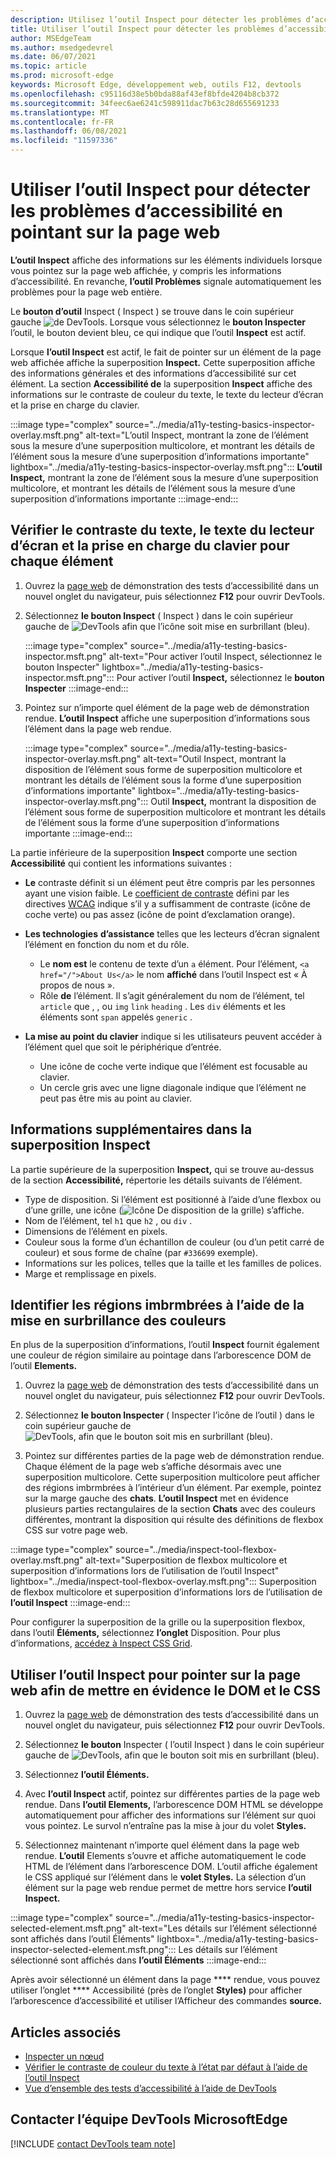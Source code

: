 ```yaml
---
description: Utilisez l’outil Inspect pour détecter les problèmes d’accessibilité en pointant sur la page web.
title: Utiliser l’outil Inspect pour détecter les problèmes d’accessibilité en pointant sur la page web
author: MSEdgeTeam
ms.author: msedgedevrel
ms.date: 06/07/2021
ms.topic: article
ms.prod: microsoft-edge
keywords: Microsoft Edge, développement web, outils F12, devtools
ms.openlocfilehash: c95116d38e5b0bda88af43ef8bfde4204b8cb372
ms.sourcegitcommit: 34feec6ae6241c598911dac7b63c28d655691233
ms.translationtype: MT
ms.contentlocale: fr-FR
ms.lasthandoff: 06/08/2021
ms.locfileid: "11597336"
---
```

# <a name="use-the-inspect-tool-to-detect-accessibility-issues-by-hovering-over-the-webpage"></a>Utiliser l’outil Inspect pour détecter les problèmes d’accessibilité en pointant sur la page web

**L’outil Inspect** affiche des informations sur les éléments individuels lorsque vous pointez sur la page web affichée, y compris les informations d’accessibilité.
En revanche, **l’outil Problèmes** signale automatiquement les problèmes pour la page web entière.

Le **bouton d’outil** Inspect \( Inspect \) se trouve dans le coin supérieur gauche ![ de ](../media/inspect-icon.msft.png) DevTools.  Lorsque vous sélectionnez le **bouton Inspecter** l’outil, le bouton devient bleu, ce qui indique que l’outil **Inspect** est actif.

Lorsque **l’outil Inspect** est actif, le fait de pointer sur un élément de la page web affichée affiche la superposition **Inspect.** Cette superposition affiche des informations générales et des informations d’accessibilité sur cet élément.  La section **Accessibilité de** la superposition **Inspect** affiche des informations sur le contraste de couleur du texte, le texte du lecteur d’écran et la prise en charge du clavier.

:::image type="complex" source="../media/a11y-testing-basics-inspector-overlay.msft.png" alt-text="L’outil Inspect, montrant la zone de l’élément sous la mesure d’une superposition multicolore, et montrant les détails de l’élément sous la mesure d’une superposition d’informations importante" lightbox="../media/a11y-testing-basics-inspector-overlay.msft.png":::
    **L’outil Inspect,** montrant la zone de l’élément sous la mesure d’une superposition multicolore, et montrant les détails de l’élément sous la mesure d’une superposition d’informations importante
:::image-end:::


## <a name="check-individual-elements-for-text-contrast-screen-reader-text-and-keyboard-support"></a>Vérifier le contraste du texte, le texte du lecteur d’écran et la prise en charge du clavier pour chaque élément

<!-- Inspect tool: Accessibility section of overlay -->

1.  Ouvrez la [page web][DevToolsA11yErrorsDemopage] de démonstration des tests d’accessibilité dans un nouvel onglet du navigateur, puis sélectionnez **F12** pour ouvrir DevTools.

1.  Sélectionnez **le bouton Inspect** \( Inspect \) dans le coin supérieur gauche de ![ DevTools afin que l’icône soit mise en surbrillant ](../media/inspect-icon.msft.png) (bleu).

    :::image type="complex" source="../media/a11y-testing-basics-inspector.msft.png" alt-text="Pour activer l’outil Inspect, sélectionnez le bouton Inspecter" lightbox="../media/a11y-testing-basics-inspector.msft.png":::
        Pour activer l’outil **Inspect,** sélectionnez le **bouton Inspecter**
    :::image-end:::

1.  Pointez sur n’importe quel élément de la page web de démonstration rendue.  **L’outil Inspect** affiche une superposition d’informations sous l’élément dans la page web rendue.

    :::image type="complex" source="../media/a11y-testing-basics-inspector-overlay.msft.png" alt-text="Outil Inspect, montrant la disposition de l’élément sous forme de superposition multicolore et montrant les détails de l’élément sous la forme d’une superposition d’informations importante" lightbox="../media/a11y-testing-basics-inspector-overlay.msft.png":::
        Outil **Inspect,** montrant la disposition de l’élément sous forme de superposition multicolore et montrant les détails de l’élément sous la forme d’une superposition d’informations importante
    :::image-end:::

La partie inférieure de la superposition **Inspect** comporte une section **Accessibilité** qui contient les informations suivantes :

*   **Le** contraste définit si un élément peut être compris par les personnes ayant une vision faible.  Le [coefficient de contraste][W3CContrastRatio] défini par les directives [WCAG][WCAG] indique s’il y a suffisamment de contraste (icône de coche verte) ou pas assez (icône de point d’exclamation orange).

*   **Les technologies** **d’assistance** telles que les lecteurs d’écran signalent l’élément en fonction du nom et du rôle.
    *   Le **nom est** le contenu de texte d’un `a` élément.  Pour l’élément, `<a href="/">About Us</a>` le nom **affiché** dans l’outil Inspect est « À propos de nous ».
    *   Rôle **de** l’élément.  Il s’agit généralement du nom de l’élément, tel `article` que , , ou `img` `link` `heading` .  Les `div` éléments et les éléments sont `span` appelés `generic` .

*   **La mise au point du clavier** indique si les utilisateurs peuvent accéder à l’élément quel que soit le périphérique d’entrée.
    *   Une icône de coche verte indique que l’élément est focusable au clavier.
    *   Un cercle gris avec une ligne diagonale indique que l’élément ne peut pas être mis au point au clavier.


## <a name="additional-information-in-the-inspect-overlay"></a>Informations supplémentaires dans la superposition Inspect

<!-- general info about the Inspect tool, not particularly focused on accessibility -->

La partie supérieure de la superposition **Inspect,** qui se trouve au-dessus de la section **Accessibilité,** répertorie les détails suivants de l’élément.

*   Type de disposition. Si l’élément est positionné à l’aide d’une flexbox ou d’une grille, une icône \(![Icône De disposition de la grille](../media/grid-icon.msft.png)\) s’affiche.
*   Nom de l’élément, tel `h1` que `h2` , ou `div` .
*   Dimensions de l’élément en pixels.
*   Couleur sous la forme d’un échantillon de couleur (ou d’un petit carré de couleur) et sous forme de chaîne (par `#336699` exemple).
*   Informations sur les polices, telles que la taille et les familles de polices.
*   Marge et remplissage en pixels.


## <a name="identify-nested-regions-using-color-highlighting"></a>Identifier les régions imbrmbrées à l’aide de la mise en surbrillance des couleurs 

<!-- general info about the Inspect tool, not particularly focused on accessibility -->

En plus de la superposition d’informations, l’outil **Inspect** fournit également une couleur de région similaire au pointage dans l’arborescence DOM de l’outil **Elements.**

1.  Ouvrez la [page web][DevToolsA11yErrorsDemopage] de démonstration des tests d’accessibilité dans un nouvel onglet du navigateur, puis sélectionnez **F12** pour ouvrir DevTools.

1.  Sélectionnez **le bouton Inspecter** \( Inspecter l’icône de l’outil \) dans le coin supérieur gauche de ![ DevTools, afin que le bouton soit mis en surbrillant ](../media/inspect-icon.msft.png) (bleu).

1.  Pointez sur différentes parties de la page web de démonstration rendue.  Chaque élément de la page web s’affiche désormais avec une superposition multicolore. Cette superposition multicolore peut afficher des régions imbrmbrées à l’intérieur d’un élément. Par exemple, pointez sur la marge gauche des **chats**.  **L’outil Inspect** met en évidence plusieurs parties rectangulaires de la section **Chats** avec des couleurs différentes, montrant la disposition qui résulte des définitions de flexbox CSS sur votre page web.

:::image type="complex" source="../media/inspect-tool-flexbox-overlay.msft.png" alt-text="Superposition de flexbox multicolore et superposition d’informations lors de l’utilisation de l’outil Inspect" lightbox="../media/inspect-tool-flexbox-overlay.msft.png":::
    Superposition de flexbox multicolore et superposition d’informations lors de l’utilisation de **l’outil Inspect**
:::image-end:::

Pour configurer la superposition de la grille ou la superposition flexbox, dans l’outil **Éléments,** sélectionnez **l’onglet** Disposition.  Pour plus d’informations, [accédez à Inspect CSS Grid](..\css\grid.md).


## <a name="use-the-inspect-tool-to-hover-over-the-webpage-to-highlight-the-dom-and-css"></a>Utiliser l’outil Inspect pour pointer sur la page web afin de mettre en évidence le DOM et le CSS

<!-- general info about the Inspect tool, not particularly focused on accessibility -->

1.  Ouvrez la [page web][DevToolsA11yErrorsDemopage] de démonstration des tests d’accessibilité dans un nouvel onglet du navigateur, puis sélectionnez **F12** pour ouvrir DevTools.

1.  Sélectionnez **le bouton** Inspecter \( l’outil Inspect \) dans le coin supérieur gauche de ![ DevTools, afin que le bouton soit mis en surbrillant ](../media/inspect-icon.msft.png) (bleu).

1.  Sélectionnez **l’outil Éléments.**

1.  Avec **l’outil Inspect** actif, pointez sur différentes parties de la page web rendue.  Dans **l’outil Elements,** l’arborescence DOM HTML se développe automatiquement pour afficher des informations sur l’élément sur quoi vous pointez.  Le survol n’entraîne pas la mise à jour du volet **Styles.**

1.  Sélectionnez maintenant n’importe quel élément dans la page web rendue.  **L’outil** Elements s’ouvre et affiche automatiquement le code HTML de l’élément dans l’arborescence DOM. L’outil affiche également le CSS appliqué sur l’élément dans le **volet Styles.**  La sélection d’un élément sur la page web rendue permet de mettre hors service **l’outil Inspect.**

:::image type="complex" source="../media/a11y-testing-basics-inspector-selected-element.msft.png" alt-text="Les détails sur l’élément sélectionné sont affichés dans l’outil Éléments" lightbox="../media/a11y-testing-basics-inspector-selected-element.msft.png":::
    Les détails sur l’élément sélectionné sont affichés dans **l’outil Éléments**
:::image-end:::

Après avoir sélectionné un élément dans la page **** rendue, vous pouvez utiliser l’onglet **** Accessibilité (près de l’onglet **Styles)** pour afficher l’arborescence d’accessibilité et utiliser l’Afficheur des commandes **source.**


## <a name="see-also"></a>Articles associés

*  [Inspecter un nœud](../dom/index.md#inspect-a-node)
*  [Vérifier le contraste de couleur du texte à l’état par défaut à l’aide de l’outil Inspect](test-inspect-text-contrast.md)
*  [Vue d’ensemble des tests d’accessibilité à l’aide de DevTools](accessibility-testing-in-devtools.md)


## <a name="getting-in-touch-with-the-microsoft-edge-devtools-team"></a>Contacter l’équipe DevTools MicrosoftEdge  

[!INCLUDE [contact DevTools team note](../includes/contact-devtools-team-note.md)]  


<!-- links -->
[DevToolsA11yErrorsDemopage]: https://microsoftedge.github.io/DevToolsSamples/a11y-testing/page-with-errors.html "Page web de démonstration de test d’accessibilité | GitHub"
[W3CContrastRatio]: https://www.w3.org/TR/WCAG21/#dfn-contrast-ratio "taux de contraste | W3C"
[WCAG]: https://www.w3.org/TR/WCAG21/ "Recommandations en matière d’accessibilité du contenu web | W3C"
